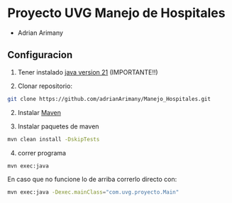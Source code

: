 # Proyecto UVG Manejo de Hospitales
- Adrian Arimany

## Configuracion
1. Tener instalado [java version 21](https://www.oracle.com/java/technologies/downloads/) (IMPORTANTE!!)

2. Clonar repositorio:

```bash
git clone https://github.com/adrianArimany/Manejo_Hospitales.git 
```

2. Instalar [Maven](https://maven.apache.org/install.html)

3. Instalar paquetes de maven

```bash
mvn clean install -DskipTests
```

4. correr programa

```bash
mvn exec:java
```

En caso que no funcione lo de arriba correrlo directo con:

```bash
mvn exec:java -Dexec.mainClass="com.uvg.proyecto.Main"
```
